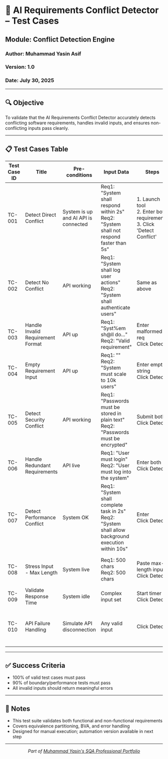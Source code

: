 # 🧪 AI Requirements Conflict Detector – Test Cases
## Module: Conflict Detection Engine
### Author: Muhammad Yasin Asif
### Version: 1.0
### Date: July 30, 2025

---

## 🔍 Objective
To validate that the AI Requirements Conflict Detector accurately detects conflicting software requirements, handles invalid inputs, and ensures non-conflicting inputs pass cleanly.

---

## 📋 Test Cases Table

| Test Case ID | Title | Pre-conditions | Input Data | Steps | Expected Result | Actual Result | Status |
|--------------|-------|----------------|------------|-------|-----------------|---------------|--------|
| TC-001 | Detect Direct Conflict | System is up and AI API is connected | Req1: "System shall respond within 2s"<br>Req2: "System shall not respond faster than 5s" | 1. Launch tool<br>2. Enter both requirements<br>3. Click 'Detect Conflict' | ✅ Conflict Detected<br>✅ Suggest: Reconciliation needed | _TBD_ | Not Run |
| TC-002 | Detect No Conflict | API working | Req1: "System shall log user actions"<br>Req2: "System shall authenticate users" | Same as above | ✅ No Conflict<br>✅ Requirements accepted | _TBD_ | Not Run |
| TC-003 | Handle Invalid Requirement Format | API up | Req1: "Syst%em sh@ll do..."<br>Req2: "Valid requirement" | Enter malformed req<br>Click Detect | ❌ Error Message: "Invalid requirement input" | _TBD_ | Not Run |
| TC-004 | Empty Requirement Input | API up | Req1: ""<br>Req2: "System must scale to 10k users" | Enter empty string<br>Click Detect | ❌ Error Message: "Please enter valid input" | _TBD_ | Not Run |
| TC-005 | Detect Security Conflict | API working | Req1: "Passwords must be stored in plain text"<br>Req2: "Passwords must be encrypted" | Submit both<br>Click Detect | ✅ Conflict Detected: Security breach warning | _TBD_ | Not Run |
| TC-006 | Handle Redundant Requirements | API live | Req1: "User must login"<br>Req2: "User must log into the system" | Enter both<br>Click Detect | ⚠️ Possible Redundancy<br>✅ Suggest rewrite | _TBD_ | Not Run |
| TC-007 | Detect Performance Conflict | System OK | Req1: "System shall complete task in 2s"<br>Req2: "System shall allow background execution within 10s" | Enter<br>Click Detect | ⚠️ Partial Conflict<br>✅ Alert developer to review performance criteria | _TBD_ | Not Run |
| TC-008 | Stress Input - Max Length | System live | Req1: 500 chars<br>Req2: 500 chars | Paste max-length inputs<br>Click Detect | ✅ Processed without crash<br>✅ Conflict (if present) shown | _TBD_ | Not Run |
| TC-009 | Validate Response Time | System idle | Complex input set | Start timer<br>Click Detect | ✅ Response time < 3 seconds | _TBD_ | Not Run |
| TC-010 | API Failure Handling | Simulate API disconnection | Any valid input | Click Detect | ❌ Error Message: "Service unavailable"<br>✅ Retry option shown | _TBD_ | Not Run |

---

## ✅ Success Criteria
- 100% of valid test cases must pass
- 90% of boundary/performance tests must pass
- All invalid inputs should return meaningful errors

---

## 📌 Notes
- This test suite validates both functional and non-functional requirements
- Covers equivalence partitioning, BVA, and error handling
- Designed for manual execution; automation version available in next step

---

<div align="center">
  <i>Part of <a href="https://github.com/Yasin-asif/SQA-Professional-Portfolio">Muhammad Yasin's SQA Professional Portfolio</a></i>
</div> 